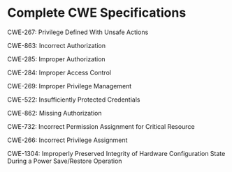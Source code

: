

# Complete CWE Specifications

CWE-267: Privilege Defined With Unsafe Actions

CWE-863: Incorrect Authorization

CWE-285: Improper Authorization

CWE-284: Improper Access Control

CWE-269: Improper Privilege Management

CWE-522: Insufficiently Protected Credentials

CWE-862: Missing Authorization

CWE-732: Incorrect Permission Assignment for Critical Resource

CWE-266: Incorrect Privilege Assignment

CWE-1304: Improperly Preserved Integrity of Hardware Configuration State During a Power Save/Restore Operation